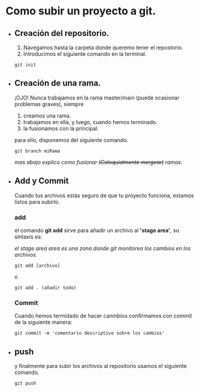 # Como subir un proyecto a git.

- ## Creación del repositorio.

    1. Navegamos hasta la carpeta donde queremo tener el repostorio.
    2. Introducimos el siguiente comando en la terminal.

    ```
    git init
    ```

- ## Creación de una rama.

    ¡OJO! Nunca trabajamos en la rama master/main (puede ocasionar problemas graves), 
    siempre 
    
    1. creamos una rama.
    2. trabajamos en ella, y luego, cuando hemos terminado.
    3. la fusionamos con la principal. 
    
    
    para ello, disponemos del siguiente comando.

    ```
    git branch miRama
    ```
    *mas abajo explico como fusionar ~~(Coloquialmente mergear)~~ ramas*.

- ## Add y Commit
    Cuando tus archivos estás seguro de que tu proyecto funciona, estamos listos para subirlo.
    
    ### add

    el comando **git add** sirve para añadir un archivo al **'stage area'**, su sintaxis es:
    
    *el stage area area es una zona donde git monitorea los cambios en los archivos.*

    ```
    git add [archivo]
    ```

    o

    ```
    git add . (añadir todo)
    ```

    ### Commit

    Cuando hemos termidado de hacer canmbios confirmamos con commit de la siguiente manera:

    ```
    git commit -m 'comentario descriptivo sobre los cambios'
    ```

- ## push

    y finalmente para subir los archivos al repositorio usamos el siguiente comando.

    ```
    git push
    ```